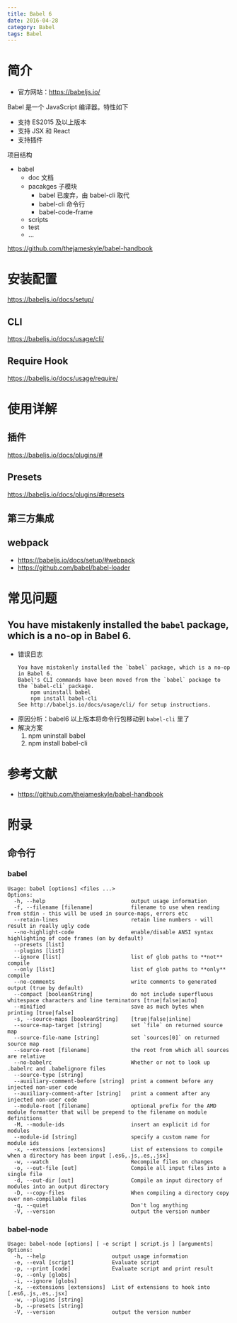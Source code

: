 ```yaml
---
title: Babel 6
date: 2016-04-28
category: Babel
tags: Babel
---
```


# 简介
- 官方网站：https://babeljs.io/

Babel 是一个 JavaScript 编译器。特性如下
- 支持 ES2015 及以上版本
- 支持 JSX 和 React
- 支持插件

项目结构
+ babel
    - doc 文档
    - pacakges 子模块
        - babel 已废弃，由 babel-cli 取代
        - babel-cli 命令行
        - babel-code-frame
    - scripts
    - test
    - ...

https://github.com/thejameskyle/babel-handbook

# 安装配置
https://babeljs.io/docs/setup/

## CLI
https://babeljs.io/docs/usage/cli/

## Require Hook
https://babeljs.io/docs/usage/require/


# 使用详解
## 插件
https://babeljs.io/docs/plugins/#


## Presets
https://babeljs.io/docs/plugins/#presets

## 第三方集成
## webpack
- https://babeljs.io/docs/setup/#webpack
- https://github.com/babel/babel-loader

# 常见问题
## You have mistakenly installed the `babel` package, which is a no-op in Babel 6.
- 错误日志
    ```
    You have mistakenly installed the `babel` package, which is a no-op in Babel 6.
    Babel's CLI commands have been moved from the `babel` package to the `babel-cli` package.
        npm uninstall babel
        npm install babel-cli
    See http://babeljs.io/docs/usage/cli/ for setup instructions.

    ```
- 原因分析：babel6 以上版本将命令行包移动到 `babel-cli` 里了
- 解决方案
    1. npm uninstall babel
    2. npm install babel-cli

# 参考文献
- https://github.com/thejameskyle/babel-handbook

# 附录
## 命令行
### babel
```
Usage: babel [options] <files ...>
Options:
  -h, --help                           output usage information
  -f, --filename [filename]            filename to use when reading from stdin - this will be used in source-maps, errors etc
  --retain-lines                       retain line numbers - will result in really ugly code
  --no-highlight-code                  enable/disable ANSI syntax highlighting of code frames (on by default)
  --presets [list]                     
  --plugins [list]                     
  --ignore [list]                      list of glob paths to **not** compile
  --only [list]                        list of glob paths to **only** compile
  --no-comments                        write comments to generated output (true by default)
  --compact [booleanString]            do not include superfluous whitespace characters and line terminators [true|false|auto]
  --minified                           save as much bytes when printing [true|false]
  -s, --source-maps [booleanString]    [true|false|inline]
  --source-map-target [string]         set `file` on returned source map
  --source-file-name [string]          set `sources[0]` on returned source map
  --source-root [filename]             the root from which all sources are relative
  --no-babelrc                         Whether or not to look up .babelrc and .babelignore files
  --source-type [string]               
  --auxiliary-comment-before [string]  print a comment before any injected non-user code
  --auxiliary-comment-after [string]   print a comment after any injected non-user code
  --module-root [filename]             optional prefix for the AMD module formatter that will be prepend to the filename on module definitions
  -M, --module-ids                     insert an explicit id for modules
  --module-id [string]                 specify a custom name for module ids
  -x, --extensions [extensions]        List of extensions to compile when a directory has been input [.es6,.js,.es,.jsx]
  -w, --watch                          Recompile files on changes
  -o, --out-file [out]                 Compile all input files into a single file
  -d, --out-dir [out]                  Compile an input directory of modules into an output directory
  -D, --copy-files                     When compiling a directory copy over non-compilable files
  -q, --quiet                          Don't log anything
  -V, --version                        output the version number

```

### babel-node
```
Usage: babel-node [options] [ -e script | script.js ] [arguments]
Options:
  -h, --help                     output usage information
  -e, --eval [script]            Evaluate script
  -p, --print [code]             Evaluate script and print result
  -o, --only [globs]             
  -i, --ignore [globs]           
  -x, --extensions [extensions]  List of extensions to hook into [.es6,.js,.es,.jsx]
  -w, --plugins [string]         
  -b, --presets [string]         
  -V, --version                  output the version number
```
